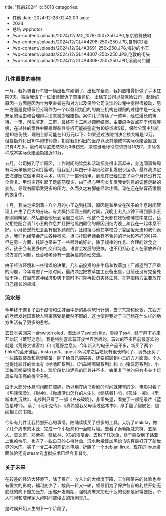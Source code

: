 title: '我的2024'
id: 5018
categories:
  - 其他
date: 2024-12-28 02:42:00
tags:
  - 2024
  - 总结
wpphotos:
  - /wp-content/uploads/2024/12/IMG_1078-250x250.JPG,东京歌舞伎町
  - /wp-content/uploads/2024/12/GL4A4298-250x250.JPG,自制CD墙
  - /wp-content/uploads/2024/12/GL4A3691-250x250.JPG,海边的小王
  - /wp-content/uploads/2024/12/GL4A4007-250x250.JPG,伦敦的街头
  - /wp-content/uploads/2024/12/GL4A4308-250x250.JPG,溪流马口𫚭


---


### 几件重要的事情

一月，我妈骑自行车被一辆出租车剐倒了，出租车全责，我妈腰椎骨折做了手术住院9天。事后我请了一位律师起诉了肇事司机、出租车公司以及保险公司，起诉的原因一方面是因为作为受害者在和对方以及保险公司交涉的过程中觉得很被动，另一方面是觉得保险公司作为一个以盈利为目的的商业机构在理赔的过程中是一定有充足的理由和合理的手段来减少理赔额。案件几乎持续了一整年，经过漫长的等待，一审、司法鉴定、二审，最终在十二月以调解结案。主要的争议点在于伤残等级，在过往的案件中腰椎爆裂性骨折可能被鉴定为10级或者9级，保险公司主张的是10级伤残，理赔金额可能在10万元以下，如果通过法院判决金额大概是12万，但要额外付出10%的律师费，扣除我们付出的医疗以及其他成本实际获赔金额就只有4万多。最终司法鉴定结果为9级伤残，按照当地标准应该赔付18万7，扣除各种成本实际获赔金额接近10万。

五月，公司搬到了新园区，工作时间的饮食和活动都变得丰富起来，身边同事每周有两天早晨来公司打篮球，但我近几年由于甲沟炎经常复发很少运动。最终我决定去海淀医院做甲沟炎手术，切除了一部分指甲，到现在已经过去了两个月还没有完全恢复。甲沟炎还引起了足底筋膜炎，由于担心甲沟炎复发我会刻意的调整走路的姿势，导致右脚承受更多的压力，久而久之右脚底经常疼痛，现在还在贴膏药缓慢的恢复中。

十月，我决定把刚满十八个月的小王送到托班，原因是和岳父在孩子的作息时间管理上产生了巨大的分歧。有大概持续两三周的时间，我晚上七八点钟下班到家小王都刚刚睡醒，然后陪着他玩到凌晨三点钟，他整个白天都在吃饭和睡觉中度过，岳父拒绝配合调节小王的作息并且把他黑白颠倒的原因归结为晚上和我在一起休息不好。小月龄送托班是会有很多顾虑的，比如担心他在学校受了委屈但无法和我们表达，我们也经常会产生各种猜忌，担心托班老师会有不合适的行为和不好的引导。但在另一方面，托班也带来了一些额外的好处，除了规律的作息、合理的饮食之外，孩子会有更多的社交和沟通，语言会发展的更快，也不用担心老人在家放养和说方言的问题，还会和老师有一些英语的基础交流。

由于经济环境和一些错误的决策，几年前投资的养牛场和牧草加工厂都遇到了严重的问题，今年考虑了一段时间，最终决定把牧草加工设备出售，目前还没有完全处理干净，在目前这种经济形势下暂时不打算再投资实体生意，打算把精力主要放在自己擅长的领域。

### 流水账

今年终于恢复了由于疫情和生娃而中断的各种旅行计划，去了东京和伦敦，东西方的老牌发达国家给人带来感受是截然不同的，这也使得我对于自己想在什么样的地方生活有了更多的思考。

去日本买回来一台switch oled，淘汰掉了switch lite，卖掉了ps4，终于静下心来开始玩《荒野之息》，我是特别喜欢玩开放世界游戏的，玩过的不多目前最喜欢的就是《荒野大镖客2》和《荒野之息》。今年新入的电子产品不多，新买了两个hhkb的蓝牙键盘，insta go3、quest 3s买来之后吃灰有很长时间了，另外还买了一些路亚装备和露营装备。除了给自己买买买，还要照顾到小王的方方面面。个人觉得比较好的绘本有《咕噜旺系列》、《汽车嘟嘟嘟系列》和《小猪佩奇系列》，小王每天都要读很多本。现阶段比较满意的玩具并不多，会重复下单的只有多美卡玩具车和乐高的得宝系列。

由于大部分休息时间都在陪娃，所以用在读书看剧的时间就非常的少，电影只看了《热辣滚烫》、《封神》、《你想活出怎样的人生》、《终结者1-4》、《孤注一掷》、《里斯本丸沉默》，电视剧只看了一部《白夜破晓》，非常失望，看完了一部纪录片《蓝色星球2》。读了《马斯克传》、《真希望我父母读过这本书》，顺手翻了翻皮艺、缝纫相关的书籍。

今年有几件让我特别开心的事情。陆陆续续买了很多的工具，入坑了makita，做了几个周末的木匠，完成一个小板凳和一面唱片墙。去看了泰勒斯威夫特、五条人、莫文蔚、邓紫棋、蔡依林、XG的演唱会。去钓了几次鱼，终于感受到了路亚上鱼的快乐，也有了一些自己的心得体会，沉水助投器加黑纹毛钩真是打开了新世界的大门。买了一台二手的笔记本电脑，折腾了一个debian linux，现在的linux桌面体验还有steam的虚拟技术已经今非昔比。

### 关于未来

在较差的经济大环境下，除了资产、收入上的大幅度下降，工作所带来的体验也会有很大的影响，福利变少了，裁员一轮又一轮，领导们为了保护各自的利益开始无底线的向下施加压力，压缩开发周期、强制周末来加班什么的也都是家常便饭，个人时间和陪伴家人的时间被侵占的所剩无几。

是时候开始人生的下一个阶段了。


    


